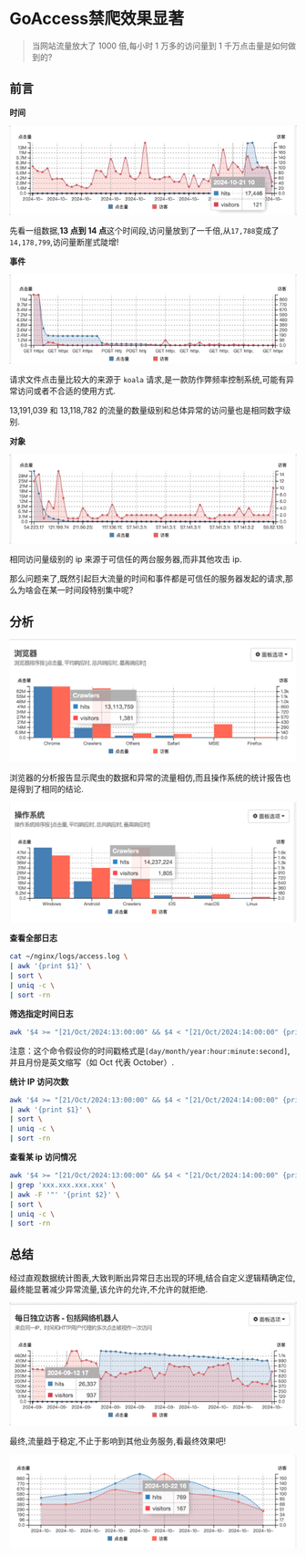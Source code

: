 # GoAccess禁爬效果显著

> 当网站流量放大了 1000 倍,每小时 1 万多的访问量到 1 千万点击量是如何做到的?

## 前言

**时间**

![](/assets/picgo/19ffbe4859d37368fd8141043cfe245b.gif)

先看一组数据,**13 点到 14 点**这个时间段,访问量放到了一千倍,从`17,788`变成了`14,178,799`,访问量断崖式陡增!

**事件**

![](/assets/picgo/c2e365f7278ff493b00f3b9f67c5382d.gif)

请求文件点击量比较大的来源于 `koala` 请求,是一款防作弊频率控制系统,可能有异常访问或者不合适的使用方式.

13,191,039 和 13,118,782 的流量的数量级别和总体异常的访问量也是相同数字级别.

**对象**

![](/assets/picgo/0868c0036311e02adb1a69617be4054e.gif)

相同访问量级别的 ip 来源于可信任的两台服务器,而非其他攻击 ip.

那么问题来了,既然引起巨大流量的时间和事件都是可信任的服务器发起的请求,那么为啥会在某一时间段特别集中呢?

## 分析

![](/assets/picgo/dd4634cf8b1f842efa7fe30e09ee1df9.png)

浏览器的分析报告显示爬虫的数据和异常的流量相仿,而且操作系统的统计报告也是得到了相同的结论.

![](/assets/picgo/bc6a313b1cc291629e3de36b472bc73e.png)

**查看全部日志**

```bash
cat ~/nginx/logs/access.log \
| awk '{print $1}' \
| sort \
| uniq -c \
| sort -rn
```

**筛选指定时间日志**

```bash
awk '$4 >= "[21/Oct/2024:13:00:00" && $4 < "[21/Oct/2024:14:00:00" {print}' ~/nginx/logs/access.log
```

注意：这个命令假设你的时间戳格式是`[day/month/year:hour:minute:second]`,并且月份是英文缩写（如 Oct 代表 October）.

**统计 IP 访问次数**

```bash
awk '$4 >= "[21/Oct/2024:13:00:00" && $4 < "[21/Oct/2024:14:00:00" {print}' ~/nginx/logs/access.log \
| awk '{print $1}' \
| sort \
| uniq -c \
| sort -rn
```

**查看某 ip 访问情况**

```bash
awk '$4 >= "[21/Oct/2024:13:00:00" && $4 < "[21/Oct/2024:14:00:00" {print}' ~/nginx/logs/access.log \
| grep 'xxx.xxx.xxx.xxx' \
| awk -F '"' '{print $2}' \
| sort \
| uniq -c \
| sort -rn
```

## 总结

经过直观数据统计图表,大致判断出异常日志出现的环境,结合自定义逻辑精确定位,最终能显著减少异常流量,该允许的允许,不允许的就拒绝.

![](/assets/picgo/04a64348e524909194f3917db806b257.gif)

最终,流量趋于稳定,不止于影响到其他业务服务,看最终效果吧!

![](/assets/picgo/0f38c83f615e235254e01554a600492a.png)
